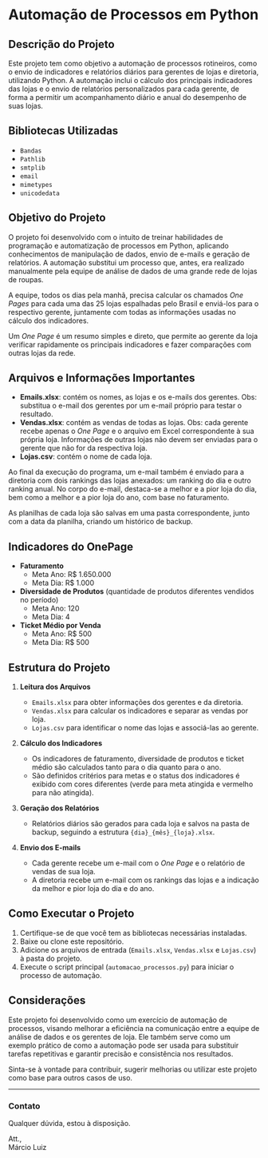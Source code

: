 # Automação de Processos em Python

## Descrição do Projeto
Este projeto tem como objetivo a automação de processos rotineiros, como o envio de indicadores e relatórios diários para gerentes de lojas e diretoria, utilizando Python. A automação inclui o cálculo dos principais indicadores das lojas e o envio de relatórios personalizados para cada gerente, de forma a permitir um acompanhamento diário e anual do desempenho de suas lojas.

## Bibliotecas Utilizadas
- `Bandas`
- `Pathlib`
- `smtplib`
- `email`
- `mimetypes`
- `unicodedata`

## Objetivo do Projeto
O projeto foi desenvolvido com o intuito de treinar habilidades de programação e automatização de processos em Python, aplicando conhecimentos de manipulação de dados, envio de e-mails e geração de relatórios. A automação substitui um processo que, antes, era realizado manualmente pela equipe de análise de dados de uma grande rede de lojas de roupas.

A equipe, todos os dias pela manhã, precisa calcular os chamados *One Pages* para cada uma das 25 lojas espalhadas pelo Brasil e enviá-los para o respectivo gerente, juntamente com todas as informações usadas no cálculo dos indicadores.

Um *One Page* é um resumo simples e direto, que permite ao gerente da loja verificar rapidamente os principais indicadores e fazer comparações com outras lojas da rede.

## Arquivos e Informações Importantes
- **Emails.xlsx**: contém os nomes, as lojas e os e-mails dos gerentes. Obs: substitua o e-mail dos gerentes por um e-mail próprio para testar o resultado.
- **Vendas.xlsx**: contém as vendas de todas as lojas. Obs: cada gerente recebe apenas o *One Page* e o arquivo em Excel correspondente à sua própria loja. Informações de outras lojas não devem ser enviadas para o gerente que não for da respectiva loja.
- **Lojas.csv**: contém o nome de cada loja.

Ao final da execução do programa, um e-mail também é enviado para a diretoria com dois rankings das lojas anexados: um ranking do dia e outro ranking anual. No corpo do e-mail, destaca-se a melhor e a pior loja do dia, bem como a melhor e a pior loja do ano, com base no faturamento.

As planilhas de cada loja são salvas em uma pasta correspondente, junto com a data da planilha, criando um histórico de backup.

## Indicadores do OnePage
- **Faturamento**
  - Meta Ano: R$ 1.650.000
  - Meta Dia: R$ 1.000
- **Diversidade de Produtos** (quantidade de produtos diferentes vendidos no período)
  - Meta Ano: 120
  - Meta Dia: 4
- **Ticket Médio por Venda**
  - Meta Ano: R$ 500
  - Meta Dia: R$ 500

## Estrutura do Projeto
1. **Leitura dos Arquivos**
   - `Emails.xlsx` para obter informações dos gerentes e da diretoria.
   - `Vendas.xlsx` para calcular os indicadores e separar as vendas por loja.
   - `Lojas.csv` para identificar o nome das lojas e associá-las ao gerente.

2. **Cálculo dos Indicadores**
   - Os indicadores de faturamento, diversidade de produtos e ticket médio são calculados tanto para o dia quanto para o ano.
   - São definidos critérios para metas e o status dos indicadores é exibido com cores diferentes (verde para meta atingida e vermelho para não atingida).

3. **Geração dos Relatórios**
   - Relatórios diários são gerados para cada loja e salvos na pasta de backup, seguindo a estrutura `{dia}_{mês}_{loja}.xlsx`.

4. **Envio dos E-mails**
   - Cada gerente recebe um e-mail com o *One Page* e o relatório de vendas de sua loja.
   - A diretoria recebe um e-mail com os rankings das lojas e a indicação da melhor e pior loja do dia e do ano.

## Como Executar o Projeto
1. Certifique-se de que você tem as bibliotecas necessárias instaladas.
2. Baixe ou clone este repositório.
3. Adicione os arquivos de entrada (`Emails.xlsx`, `Vendas.xlsx` e `Lojas.csv`) à pasta do projeto.
4. Execute o script principal (`automacao_processos.py`) para iniciar o processo de automação.

## Considerações
Este projeto foi desenvolvido como um exercício de automação de processos, visando melhorar a eficiência na comunicação entre a equipe de análise de dados e os gerentes de loja. Ele também serve como um exemplo prático de como a automação pode ser usada para substituir tarefas repetitivas e garantir precisão e consistência nos resultados.

Sinta-se à vontade para contribuir, sugerir melhorias ou utilizar este projeto como base para outros casos de uso.

---

### Contato
Qualquer dúvida, estou à disposição.

Att.,  
Márcio Luiz
